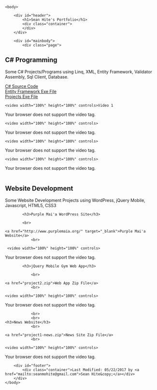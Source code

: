 <!DOCTYPE html>
<html lang="en">
	<head>
		<meta charset="utf-8">
		<title>Portfolio | Sean Hite</title>
		<!--Author: Sean Hite-->
		<!--Created On: May 18, 2017-->
		<link rel="stylesheet" type="text/css" a href="portfolio.css">
	</head>
	
	<body>
	
		<div id="header">
            <h1>Sean Hite's Portfolio</h1>
			<div class="container">
			</div>
		</div>
		
		<div id="mainbody">
			<div class="page">
				
<h2>C# Programming</h2>
<p>Some C# Projects/Programs using Linq, XML, Entity Framework, Validator Assembly, Sql Client, Database.</p>
    <a href="CSourceCode.zip">C# Source Code</a>
                <br>
    <a href="EntityFramework.zip">Entity Framework Exe File</a>
                <br>
    <a href="Final%20Project.zip">Projects Exe File</a>
                
    <video width="100%" height="100%" controls>Video 1
  <source src="programming/228ChallengesPart1.mov" type="video/mp4">
  Your browser does not support the video tag.
    </video>
    
    <video width="100%" height="100%" controls>
  <source src="programming/228ChallengesPart2.mov" type="video/mp4">
  Your browser does not support the video tag.
    </video>
                
    <video width="100%" height="100%" controls>
  <source src="programming/Part3.mov" type="video/mp4">
  Your browser does not support the video tag.
    </video>
                
    <video width="100%" height="100%" controls>
  <source src="programming/228Part4.mov" type="video/mp4">
  Your browser does not support the video tag.
    </video>
                <br>
                <br>

<h2>Website Development</h2>
<p>Some Website Development Projects using WordPress, jQuery Mobile, Javascript, HTML5, CSS3</p>
                
            <h3>Purple Mai'a WordPress Site</h3> 
                
            <br>
                
    <a href="http://www.purplemaia.org/" target="_blank">Purple Mai'a Website</a>
                <br>    
                
     <video width="100%" height="100%" controls>
  <source src="webdev/purplemaiasite.mov" type="video/mp4">
  Your browser does not support the video tag.
    </video>
                
            <h3>jQuery Mobile Gym Web App</h3>
        
                <br>
                
    <a href="project2.zip">Web App Zip File</a>
                <br>
                
    <video width="100%" height="100%" controls>
  <source src="webdev/jquery.mov" type="video/mp4">
  Your browser does not support the video tag.
    </video>

                <br>
                <br>
    <h3>News Website</h3>
                <br>
                
    <a href="project1-news.zip">News Site Zip File</a>
                <br>
                
    <video width="100%" height="100%" controls>
  <source src="webdev/newssite.mov" type="video/mp4">
  Your browser does not support the video tag.
    </video>
			</div>
		</div>
		
		<div id="footer">
			<div class="container">Last Modified: 05/22/2017 by <a href="mailto:seanmohite@gmail.com">Sean Hite&copy;</a></div>
		</div>
	</body>
</html>
